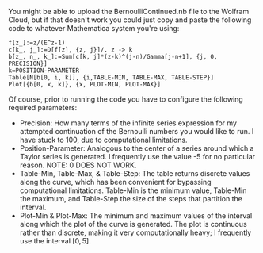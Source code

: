 You might be able to upload the BernoulliContinued.nb file to the Wolfram Cloud, but if that doesn't work you could just copy and paste the following code to whatever Mathematica system you're using:

```
f[z_]:=z/(E^z-1)
c[k_, j_]:=D[f[z], {z, j}]/. z -> k
b[z_, n_, k_]:=Sum[c[k, j]*(z-k)^(j-n)/Gamma[j-n+1], {j, 0, PRECISION}]
k=POSITION-PARAMETER
Table[N[b[0, i, k]], {i,TABLE-MIN, TABLE-MAX, TABLE-STEP}]
Plot[{b[0, x, k]}, {x, PLOT-MIN, PLOT-MAX}]
```

Of course, prior to running the code you have to configure the following required parameters:

- Precision: How many terms of the infinite series expression for my attempted continuation of the Bernoulli numbers you would like to run. I have stuck to 100, due to computational limitations.
- Position-Parameter: Analogous to the center of a series around which a Taylor series is generated. I frequently use the value -5 for no particular reason. NOTE: 0 DOES NOT WORK.
- Table-Min, Table-Max, & Table-Step: The table returns discrete values along the curve, which has been convenient for bypassing computational limitations. Table-Min is the minimum value, Table-Min the maximum, and Table-Step the size of the steps that partition the interval.
- Plot-Min & Plot-Max: The minimum and maximum values of the interval along which the plot of the curve is generated. The plot is continuous rather than discrete, making it very computationally heavy; I frequently use the interval $[0,5]$.

